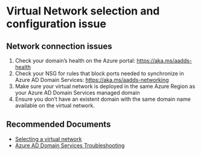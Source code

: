 <properties
	pageTitle="Virtual Network selection and configuration issues"
	description="Azure AD Domain Services"
	service="microsoft.aad"
	resource="Microsoft_AAD_DomainServices"
	authors="eringreenlee"
	selfHelpType="generic"
	supportTopicIds="32570966"
	productPesIds="14785,16576"
	cloudEnvironments="public, Fairfax"
	articleId="3c8683aa-0d72-42d9-b126-f6446a60354b"
	ownershipId="AzureIdentity_AzureActiveDirectoryDomainServices"
/>

# Virtual Network selection and configuration issue

## Network connection issues

1.	Check your domain’s health on the Azure portal: https://aka.ms/aadds-health
2.	Check your NSG for rules that block ports needed to synchronize in Azure AD Domain Services: https://aka.ms/aadds-networking
3.	Make sure your virtual network is deployed in the same Azure Region as your Azure AD Domain Services managed domain
4.	Ensure you don’t have an existent domain with the same domain name available on the virtual network.


## **Recommended Documents**

-	[Selecting a virtual network]( https://docs.microsoft.com/azure/active-directory-domain-services/active-directory-ds-networking)
-	[Azure AD Domain Services Troubleshooting](https://docs.microsoft.com/azure/active-directory-domain-services/active-directory-ds-troubleshooting)
